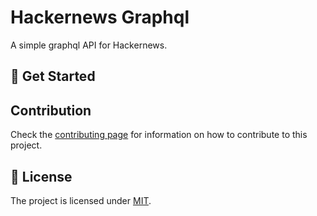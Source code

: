 # Hackernews Graphql

A simple graphql API for Hackernews.

## 🚀 Get Started

## Contribution

Check the [contributing page](./CONTRIBUTING.md) for information on how to
contribute to this project.

## 📝 License

The project is licensed under [MIT](./LICENSE).
